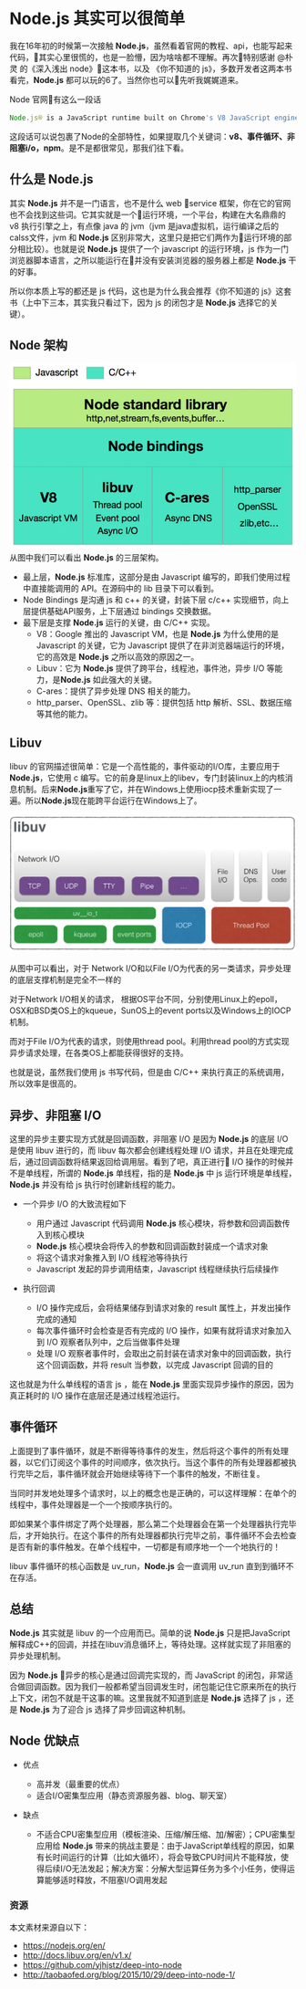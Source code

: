 # Node.js 其实可以很简单
我在16年初的时候第一次接触 **Node.js**，虽然看着官网的教程、api，也能写起来代码，其实心里很慌的，也是一脸懵，因为啥啥都不理解。再次特别感谢 @朴灵 的《深入浅出 node》这本书，以及 《你不知道的 js》，多数开发者这两本书看完，**Node.js** 都可以玩的6了。当然你也可以先听我娓娓道来。

Node 官网有这么一段话
```javascript
Node.js® is a JavaScript runtime built on Chrome's V8 JavaScript engine. Node.js uses an event-driven, non-blocking I/O model that makes it lightweight and efficient. Node.js' package ecosystem, npm, is the largest ecosystem of open source libraries in the world.
```
这段话可以说包裹了Node的全部特性，如果提取几个关键词：**v8、事件循环、非阻塞i/o，npm**。是不是都很常见，那我们往下看。

## 什么是 Node.js
其实 **Node.js** 并不是一门语言，也不是什么 web service 框架，你在它的官网也不会找到这些词。它其实就是一个运行环境，一个平台，构建在大名鼎鼎的 v8 执行引擎之上，有点像 java 的 jvm（jvm 是java虚拟机，运行编译之后的calss文件，jvm 和 **Node.js** 区别非常大，这里只是把它们两作为运行环境的部分相比较）。也就是说 **Node.js** 提供了一个 javascript 的运行环境，js 作为一门浏览器脚本语言，之所以能运行在并没有安装浏览器的服务器上都是 **Node.js** 干的好事。

所以你本质上写的都还是 js 代码，这也是为什么我会推荐《你不知道的 js》这套书（上中下三本，其实我只看过下，因为 js 的闭包才是 **Node.js** 选择它的关键）。

## Node 架构

![node framework](../public/img/node-framework.jpeg)
从图中我们可以看出 **Node.js** 的三层架构。

* 最上层，**Node.js** 标准库，这部分是由 Javascript 编写的，即我们使用过程中直接能调用的 API。在源码中的 lib 目录下可以看到。
* Node Bindings 是沟通 js 和 c++ 的关键，封装下层 c/c++ 实现细节，向上层提供基础API服务，上下层通过 bindings 交换数据。
* 最下层是支撑 **Node.js** 运行的关键，由 C/C++ 实现。
    * V8：Google 推出的 Javascript VM，也是 **Node.js** 为什么使用的是 Javascript 的关键，它为 Javascript 提供了在非浏览器端运行的环境，它的高效是 **Node.js** 之所以高效的原因之一。
    * Libuv：它为 **Node.js** 提供了跨平台，线程池，事件池，异步 I/O 等能力，是**Node.js** 如此强大的关键。
    * C-ares：提供了异步处理 DNS 相关的能力。
    * http_parser、OpenSSL、zlib 等：提供包括 http 解析、SSL、数据压缩等其他的能力。

## Libuv

libuv 的官网描述很简单：它是一个高性能的，事件驱动的I/O库，主要应用于 **Node.js**，它使用 c 编写。它的前身是linux上的libev，专门封装linux上的内核消息机制。后来**Node.js**重写了它，并在Windows上使用iocp技术重新实现了一遍。所以**Node.js**现在能跨平台运行在Windows上了。

![libuv framework](../public/img/libuv-framework.png)

从图中可以看出，对于 Network I/O和以File I/O为代表的另一类请求，异步处理的底层支撑机制是完全不一样的

对于Network I/O相关的请求， 根据OS平台不同，分别使用Linux上的epoll，OSX和BSD类OS上的kqueue，SunOS上的event ports以及Windows上的IOCP机制。

而对于File I/O为代表的请求，则使用thread pool。利用thread pool的方式实现异步请求处理，在各类OS上都能获得很好的支持。

也就是说，虽然我们使用 js 书写代码，但是由 C/C++ 来执行真正的系统调用，所以效率是很高的。

## 异步、非阻塞 I/O
这里的异步主要实现方式就是回调函数，非阻塞 I/O 是因为 **Node.js** 的底层 I/O 是使用 libuv 进行的，而 libuv 每次都会创建线程处理 I/O 请求，并且在处理完成后，通过回调函数将结果返回给调用层。看到了吧，真正进行 I/O 操作的时候并不是单线程，所谓的 **Node.js** 单线程，指的是 **Node.js** 中 js 运行环境是单线程，**Node.js** 并没有给 js 执行时创建新线程的能力。

* 一个异步 I/O 的大致流程如下
    * 用户通过 Javascript 代码调用 **Node.js** 核心模块，将参数和回调函数传入到核心模块
    * **Node.js** 核心模块会将传入的参数和回调函数封装成一个请求对象
    * 将这个请求对象推入到 I/O 线程池等待执行
    * Javascript 发起的异步调用结束，Javascript 线程继续执行后续操作

* 执行回调
    * I/O 操作完成后，会将结果储存到请求对象的 result 属性上，并发出操作完成的通知
    * 每次事件循环时会检查是否有完成的 I/O 操作，如果有就将请求对象加入到 I/O 观察者队列中，之后当做事件处理
    * 处理 I/O 观察者事件时，会取出之前封装在请求对象中的回调函数，执行这个回调函数，并将 result 当参数，以完成 Javascript 回调的目的

这也就是为什么单线程的语言 js ，能在 **Node.js** 里面实现异步操作的原因，因为真正耗时的 I/O 操作在底层还是通过线程池运行。

## 事件循环
上面提到了事件循环，就是不断得等待事件的发生，然后将这个事件的所有处理器，以它们订阅这个事件的时间顺序，依次执行。当这个事件的所有处理器都被执行完毕之后，事件循环就会开始继续等待下一个事件的触发，不断往复。

当同时并发地处理多个请求时，以上的概念也是正确的，可以这样理解：在单个的线程中，事件处理器是一个一个按顺序执行的。

即如果某个事件绑定了两个处理器，那么第二个处理器会在第一个处理器执行完毕后，才开始执行。在这个事件的所有处理器都执行完毕之前，事件循环不会去检查是否有新的事件触发。在单个线程中，一切都是有顺序地一个一个地执行的！

libuv 事件循环的核心函数是 uv_run，**Node.js** 会一直调用 uv_run 直到到循环不在存活。

## 总结
**Node.js** 其实就是 libuv 的一个应用而已。简单的说 **Node.js** 只是把JavaScript解释成C++的回调，并挂在libuv消息循环上，等待处理。这样就实现了非阻塞的异步处理机制。

因为 **Node.js** 异步的核心是通过回调完实现的，而 JavaScript 的闭包，非常适合做回调函数。因为我们一般都希望当回调发生时，闭包能记住它原来所在的执行上下文，闭包不就是干这事的嘛。这里我就不知道到底是 **Node.js** 选择了 js ，还是 **Node.js** 为了迎合 js 选择了异步回调这种机制。

## Node 优缺点

* 优点
    * 高并发（最重要的优点）
    * 适合I/O密集型应用（静态资源服务器、blog、聊天室）

* 缺点
    * 不适合CPU密集型应用（模板渲染、压缩/解压缩、加/解密）；CPU密集型应用给 **Node.js** 带来的挑战主要是：由于JavaScript单线程的原因，如果有长时间运行的计算（比如大循坏），将会导致CPU时间片不能释放，使得后续I/O无法发起；解决方案：分解大型运算任务为多个小任务，使得运算能够适时释放，不阻塞I/O调用发起
    
### 资源
本文素材来源自以下：
- https://nodejs.org/en/
- http://docs.libuv.org/en/v1.x/
- https://github.com/yjhjstz/deep-into-node
- http://taobaofed.org/blog/2015/10/29/deep-into-node-1/
